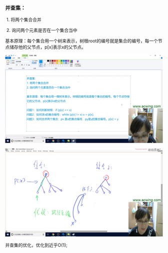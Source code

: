 ### 并查集：

​	1. 将两个集合合并

​	2. 询问两个元素是否在一个集合当中

​	基本原理：每个集合用一个树来表示，树根root的编号就是集合的编号，每一个节点储存他的父节点，p[x]表示x的父节点。

![image-20200731102449495](image-20200731102449495.png)

![image-20200731102501957](image-20200731102501957.png)

并查集的优化，优化到近乎O(1);